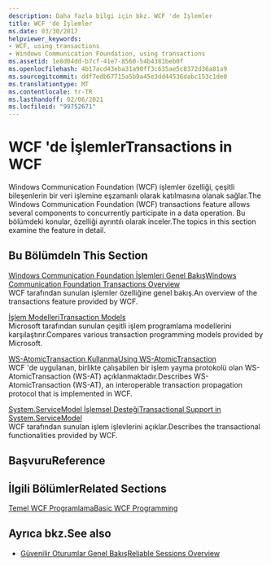 ```yaml
---
description: Daha fazla bilgi için bkz. WCF 'de Işlemler
title: WCF 'de İşlemler
ms.date: 03/30/2017
helpviewer_keywords:
- WCF, using transactions
- Windows Communication Foundation, using transactions
ms.assetid: 1e8d04dd-b7cf-41e7-8560-54b4381beb0f
ms.openlocfilehash: 4b17acd43eba31a90ff3c635ae5c8372d36a81a9
ms.sourcegitcommit: ddf7edb67715a5b9a45e3dd44536dabc153c1de0
ms.translationtype: MT
ms.contentlocale: tr-TR
ms.lasthandoff: 02/06/2021
ms.locfileid: "99752671"
---
```

# <a name="transactions-in-wcf"></a><span data-ttu-id="365d0-103">WCF 'de İşlemler</span><span class="sxs-lookup"><span data-stu-id="365d0-103">Transactions in WCF</span></span>

<span data-ttu-id="365d0-104">Windows Communication Foundation (WCF) işlemler özelliği, çeşitli bileşenlerin bir veri işlemine eşzamanlı olarak katılmasına olanak sağlar.</span><span class="sxs-lookup"><span data-stu-id="365d0-104">The Windows Communication Foundation (WCF) transactions feature allows several components to concurrently participate in a data operation.</span></span> <span data-ttu-id="365d0-105">Bu bölümdeki konular, özelliği ayrıntılı olarak inceler.</span><span class="sxs-lookup"><span data-stu-id="365d0-105">The topics in this section examine the feature in detail.</span></span>  
  
## <a name="in-this-section"></a><span data-ttu-id="365d0-106">Bu Bölümde</span><span class="sxs-lookup"><span data-stu-id="365d0-106">In This Section</span></span>  

 [<span data-ttu-id="365d0-107">Windows Communication Foundation İşlemleri Genel Bakış</span><span class="sxs-lookup"><span data-stu-id="365d0-107">Windows Communication Foundation Transactions Overview</span></span>](transactions-overview.md)  
 <span data-ttu-id="365d0-108">WCF tarafından sunulan işlemler özelliğine genel bakış.</span><span class="sxs-lookup"><span data-stu-id="365d0-108">An overview of the transactions feature provided by WCF.</span></span>  
  
 [<span data-ttu-id="365d0-109">İşlem Modelleri</span><span class="sxs-lookup"><span data-stu-id="365d0-109">Transaction Models</span></span>](transaction-models.md)  
 <span data-ttu-id="365d0-110">Microsoft tarafından sunulan çeşitli işlem programlama modellerini karşılaştırır.</span><span class="sxs-lookup"><span data-stu-id="365d0-110">Compares various transaction programming models provided by Microsoft.</span></span>  
  
 [<span data-ttu-id="365d0-111">WS-AtomicTransaction Kullanma</span><span class="sxs-lookup"><span data-stu-id="365d0-111">Using WS-AtomicTransaction</span></span>](using-ws-atomictransaction.md)  
 <span data-ttu-id="365d0-112">WCF 'de uygulanan, birlikte çalışabilen bir işlem yayma protokolü olan WS-AtomicTransaction (WS-AT) açıklanmaktadır.</span><span class="sxs-lookup"><span data-stu-id="365d0-112">Describes WS-AtomicTransaction (WS-AT), an interoperable transaction propagation protocol that is implemented in WCF.</span></span>  
  
 [<span data-ttu-id="365d0-113">System.ServiceModel İşlemsel Desteği</span><span class="sxs-lookup"><span data-stu-id="365d0-113">Transactional Support in System.ServiceModel</span></span>](transactional-support-in-system-servicemodel.md)  
 <span data-ttu-id="365d0-114">WCF tarafından sunulan işlem işlevlerini açıklar.</span><span class="sxs-lookup"><span data-stu-id="365d0-114">Describes the transactional functionalities provided by WCF.</span></span>  
  
## <a name="reference"></a><span data-ttu-id="365d0-115">Başvuru</span><span class="sxs-lookup"><span data-stu-id="365d0-115">Reference</span></span>  
  
## <a name="related-sections"></a><span data-ttu-id="365d0-116">İlgili Bölümler</span><span class="sxs-lookup"><span data-stu-id="365d0-116">Related Sections</span></span>  

 [<span data-ttu-id="365d0-117">Temel WCF Programlama</span><span class="sxs-lookup"><span data-stu-id="365d0-117">Basic WCF Programming</span></span>](../basic-wcf-programming.md)  
  
## <a name="see-also"></a><span data-ttu-id="365d0-118">Ayrıca bkz.</span><span class="sxs-lookup"><span data-stu-id="365d0-118">See also</span></span>

- [<span data-ttu-id="365d0-119">Güvenilir Oturumlar Genel Bakış</span><span class="sxs-lookup"><span data-stu-id="365d0-119">Reliable Sessions Overview</span></span>](reliable-sessions-overview.md)
